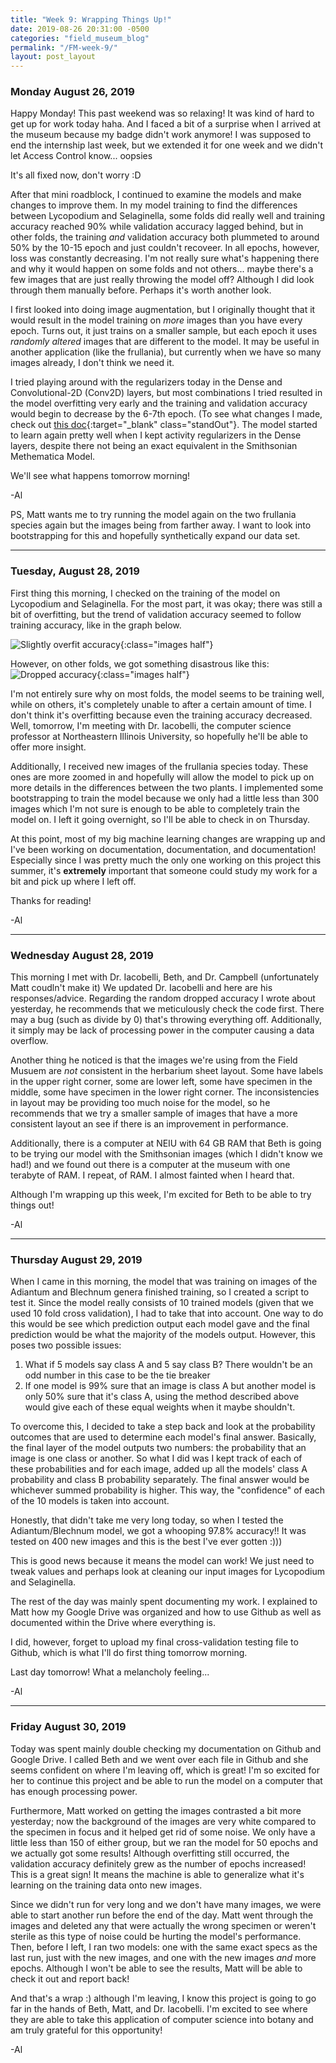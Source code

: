 ```yaml
---
title: "Week 9: Wrapping Things Up!"
date: 2019-08-26 20:31:00 -0500
categories: "field_museum_blog"
permalink: "/FM-week-9/"
layout: post_layout
---
```


### Monday August 26, 2019

Happy Monday! This past weekend was so relaxing! It was kind of hard to get up for work today haha. And I faced a bit of a surprise when I arrived at the museum because my badge didn't work anymore! I was supposed to end the internship last week, but we extended it for one week and we didn't let Access Control know... oopsies

It's all fixed now, don't worry :D

After that mini roadblock, I continued to examine the models and make changes to improve them. In my model training to find the differences between Lycopodium and Selaginella, some folds did really well and training accuracy reached 90% while validation accuracy lagged behind, but in other folds, the training *and* validation accuracy both plummeted to around 50% by the 10-15 epoch and just couldn't recoveer. In all epochs, however, loss was constantly decreasing. I'm not really sure what's happening there and why it would happen on some folds and not others... maybe there's a few images that are just really throwing the model off? Although I did look through them manually before. Perhaps it's worth another look.

I first looked into doing image augmentation, but I originally thought that it would result in the model training on *more* images than you have every epoch. Turns out, it just trains on a smaller sample, but each epoch it uses *randomly altered* images that are different to the model. It may be useful in another application (like the frullania), but currently when we have so many images already, I don't think we need it. 

I tried playing around with the regularizers today in the Dense and Convolutional-2D (Conv2D) layers, but most combinations I tried resulted in the model overfitting very early and the training and validation accuracy would begin to decrease by the 6-7th epoch. (To see what changes I made, check out [this doc](https://docs.google.com/spreadsheets/d/15972K_rdv3zpnvnV--wSaTpiK0jnVDkBzhUWjre5BLg/edit?usp=sharing"){:target="_blank" class="standOut"}. The model started to learn again pretty well when I kept activity regularizers in the Dense layers, despite there not being an exact equivalent in the Smithsonian Methematica Model.

We'll see what happens tomorrow morning!

-Al

PS, Matt wants me to try running the model again on the two frullania species again but the images being from farther away. I want to look into bootstrapping for this and hopefully synthetically expand our data set.

---

### Tuesday, August 28, 2019

First thing this morning, I checked on the training of the model on Lycopodium and Selaginella. For the most part, it was okay; there was still a bit of overfitting, but the trend of validation accuracy seemed to follow training accuracy, like in the graph below.

![Slightly overfit accuracy](/assets/images/blog/fm/val_accuracy_1.png){:class="images half"}

However, on other folds, we got something disastrous like this:
![Dropped accuracy](/assets/images/blog/fm/val_accuracy_8.png){:class="images half"}

I'm not entirely sure why on most folds, the model seems to be training well, while on others, it's completely unable to after a certain amount of time. I don't think it's overfitting because even the training accuracy decreased. Well, tomorrow, I'm meeting with Dr. Iacobelli, the computer science professor at Northeastern Illinois University, so hopefully he'll be able to offer more insight.

Additionally, I received new images of the frullania species today. These ones are more zoomed in and hopefully will allow the model to pick up on more details in the differences between the two plants. I implemented some bootstrapping to train the model because we only had a little less than 300 images which I'm not sure is enough to be able to completely train the model on. I left it going overnight, so I'll be able to check in on Thursday.

At this point, most of my big machine learning changes are wrapping up and I've been working on documentation, documentation, and documentation! Especially since I was pretty much the only one working on this project this summer, it's **extremely** important that someone could study my work for a bit and pick up where I left off.

Thanks for reading!

-Al

---

### Wednesday August 28, 2019

This morning I met with Dr. Iacobelli, Beth, and Dr. Campbell (unfortunately Matt coudln't make it) We updated Dr. Iacobelli and here are his responses/advice. Regarding the random dropped accuracy I wrote about yesterday, he recommends that we meticulously check the code first. There may a bug (such as divide by 0) that's throwing everything off. Additionally, it simply may be lack of processing power in the computer causing a data overflow. 

Another thing he noticed is that the images we're using from the Field Musuem are *not* consistent in the herbarium sheet layout. Some have labels in the upper right corner, some are lower left, some have specimen in the middle, some have specimen in the lower right corner. The inconsistencies in layout may be providing too much noise for the model, so he recommends that we try a smaller sample of images that have a more consistent layout an see if there is an improvement in performance.

Additionally, there is a computer at NEIU with 64 GB RAM that Beth is going to be trying our model with the Smithsonian images (which I didn't know we had!) and we found out there is a computer at the museum with <span class="standOut"> one terabyte of RAM. I repeat, of RAM. </span> I almost fainted when I heard that.

Although I'm wrapping up this week, I'm excited for Beth to be able to try things out!

-Al

---

### Thursday August 29, 2019

When I came in this morning, the model that was training on images of the Adiantum and Blechnum genera finished training, so I created a script to test it. Since the model really consists of 10 trained models (given that we used 10 fold cross validation), I had to take that into account. One way to do this would be see which prediction output each model gave and the final prediction would be what the majority of the models output. However, this poses two possible issues:

1. What if 5 models say class A and 5 say class B? There wouldn't be an odd number in this case to be the tie breaker
2. If one model is 99% sure that an image is class A but another model is only 50% sure that it's class A, using the method described above would give each of these equal weights when it maybe shouldn't.

To overcome this, I decided to take a step back and look at the probability outcomes that are used to determine each model's final answer. Basically, the final layer of the model outputs two numbers: the probability that an image is one class or another. So what I did was I kept track of each of these probabilities and for each image, added up all the models' class A probability and class B probability separately. The final answer would be whichever summed probability is higher. This way, the "confidence" of each of the 10 models is taken into account. 

Honestly, that didn't take me very long today, so when I tested the Adiantum/Blechnum model, we got a whooping <span class="standOut">97.8% accuracy!!</span> It was tested on 400 new images and this is the best I've ever gotten :))) 

This is good news because it means the model can work! We just need to tweak values and perhaps look at cleaning our input images for Lycopodium and Selaginella.

The rest of the day was mainly spent documenting my work. I explained to Matt how my Google Drive was organized and how to use Github as well as documented within the Drive where everything is.

I did, however, forget to upload my final cross-validation testing file to Github, which is what I'll do first thing tomorrow morning.

Last day tomorrow! What a melancholy feeling...

-Al

---

### Friday August 30, 2019

Today was spent mainly double checking my documentation on Github and Google Drive. I called Beth and we went over each file in Github and she seems confident on where I'm leaving off, which is great! I'm so excited for her to continue this project and be able to run the model on a computer that has enough processing power.

Furthermore, Matt worked on getting the images contrasted a bit more yesterday; now the background of the images are very white compared to the specimen in focus and it helped get rid of some noise. We only have a little less than 150 of either group, but we ran the model for 50 epochs and we actually got some results! Although overfitting still occurred, the validation accuracy definitely grew as the number of epochs increased! This is a great sign! It means the machine is able to generalize what it's learning on the training data onto new images.

Since we didn't run for very long and we don't have many images, we were able to start another run before the end of the day. Matt went through the images and deleted any that were actually the wrong specimen or weren't sterile as this type of noise could be hurting the model's performance. Then, before I left, I ran two models: one with the same exact specs as the last run, just with the new images, and one with the new images *and* more epochs. Although I won't be able to see the results, Matt will be able to check it out and report back!

And that's a wrap :) although I'm leaving, I know this project is going to go far in the hands of Beth, Matt, and Dr. Iacobelli. I'm excited to see where they are able to take this application of computer science into botany and am truly grateful for this opportunity!

-Al